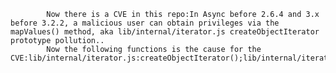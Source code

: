 
            Now there is a CVE in this repo:In Async before 2.6.4 and 3.x before 3.2.2, a malicious user can obtain privileges via the mapValues() method, aka lib/internal/iterator.js createObjectIterator prototype pollution..
            Now the following functions is the cause for the CVE:lib/internal/iterator.js:createObjectIterator();lib/internal/iterator.js:next();
            